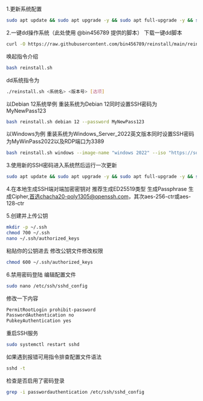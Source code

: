 1.更新系统配置
```bash
sudo apt update && sudo apt upgrade -y && sudo apt full-upgrade -y && sudo apt autoremove -y && sudo apt clean
```

2.一键dd操作系统（此处使用 @bin456789 提供的脚本）
下载一键dd脚本
```bash
curl -O https://raw.githubusercontent.com/bin456789/reinstall/main/reinstall.sh || wget -O reinstall.sh $_
```
唤起指令介绍
```bash
bash reinstall.sh
```
dd系统指令为
```bash
./reinstall.sh <系统名> <版本号> [选项]
```
以Debian 12系统举例
重装系统为Debian 12同时设置SSH密码为MyNewPass123
```bash
bash reinstall.sh debian 12 --password MyNewPass123
```
以Windows为例
重装系统为Windows_Server_2022英文版本同时设置SSH密码为MyWinPass2022以及RDP端口为3389
```bash
bash reinstall.sh windows --image-name "windows 2022" --iso "https://software-download.microsoft.com/download/pr/Windows_Server_2022_English.iso" --password MyWinPass2022 --allow-ping --rdp-port 3389
```

3.使用新的SSH密码进入系统然后运行一次更新
```bash
sudo apt update && sudo apt upgrade -y && sudo apt full-upgrade -y && sudo apt autoremove -y && sudo apt clean
```

4.在本地生成SSH端对端加密密钥对
推荐生成ED25519类型
生成Passphrase
生成Cipher,首选chacha20-poly1305@openssh.com，其次aes-256-ctr或aes-128-ctr

5.创建并上传公钥
```bash
mkdir -p ~/.ssh
chmod 700 ~/.ssh
nano ~/.ssh/authorized_keys
```
粘贴你的公钥进去
修改公钥文件修改权限
```bash
chmod 600 ~/.ssh/authorized_keys
```

6.禁用密码登陆
编辑配置文件
```bash
sudo nano /etc/ssh/sshd_config
```
修改一下内容
```bash
PermitRootLogin prohibit-password
PasswordAuthentication no
PubkeyAuthentication yes
```
重启SSH服务
```bash
sudo systemctl restart sshd
```
如果遇到报错可用指令排查配置文件语法
```bash
sshd -t
```
检查是否启用了密码登录
```bash
grep -i passwordauthentication /etc/ssh/sshd_config
```
